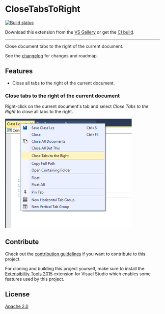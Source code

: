 # CloseTabsToRight

[![Build status](https://ci.appveyor.com/api/projects/status/631dk731mhovcpbp?svg=true)](https://ci.appveyor.com/project/billpratt/closetabstoright)

<!-- Update the VS Gallery link after you upload the VSIX-->
Download this extension from the [VS Gallery](https://visualstudiogallery.msdn.microsoft.com/0da1748d-6967-445f-b61b-7c447f3f4107)
or get the [CI build](http://vsixgallery.com/extension/ee6375e5-ed09-4fba-a897-895813190958/).

---------------------------------------

Close document tabs to the right of the current document.

See the [changelog](CHANGELOG.md) for changes and roadmap.

## Features

- Close all tabs to the right of the current document.

### Close tabs to the right of the current document
Right-click on the current document's tab and select *Close Tabs to the Right* to close all tabs to the right.

![Context Menu](art/context-menu.png)


## Contribute
Check out the [contribution guidelines](CONTRIBUTING.md)
if you want to contribute to this project.

For cloning and building this project yourself, make sure
to install the
[Extensibility Tools 2015](https://visualstudiogallery.msdn.microsoft.com/ab39a092-1343-46e2-b0f1-6a3f91155aa6)
extension for Visual Studio which enables some features
used by this project.

## License
[Apache 2.0](LICENSE)